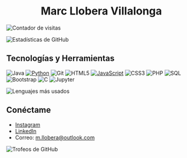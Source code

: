 <h1 align="center"> Marc Llobera Villalonga </h1>

![Contador de visitas](https://komarev.com/ghpvc/?username=mrcl29)

![Estadísticas de GitHub](https://github-readme-stats.vercel.app/api?username=mrcl29&show_icons=true&theme=radical)    

## Tecnologías y Herramientas

![Java](https://img.shields.io/badge/Java-ED8B00?style=for-the-badge&logo=java&logoColor=white)
[![Python](https://img.shields.io/badge/Python-3.x-blue)](https://www.python.org/)
![Git](https://img.shields.io/badge/Git-F05032?style=for-the-badge&logo=git&logoColor=white)
![HTML5](https://img.shields.io/badge/HTML5-E34F26?style=for-the-badge&logo=html5&logoColor=white)
[![JavaScript](https://img.shields.io/badge/JavaScript-ES6-yellow)](https://developer.mozilla.org/en-US/docs/Web/JavaScript)
![CSS3](https://img.shields.io/badge/CSS3-1572B6?style=for-the-badge&logo=css3&logoColor=white)
![PHP](https://img.shields.io/badge/PHP-777BB4?style=for-the-badge&logo=php&logoColor=white)
![SQL](https://img.shields.io/badge/SQL-4479A1?style=for-the-badge&logo=mysql&logoColor=white)
![Bootstrap](https://img.shields.io/badge/Bootstrap-563D7C?style=for-the-badge&logo=bootstrap&logoColor=white)
![C](https://img.shields.io/badge/C-00599C?style=for-the-badge&logo=c&logoColor=white)
![Jupyter](https://img.shields.io/badge/Jupyter-F37626?style=for-the-badge&logo=jupyter&logoColor=white)

![Lenguajes más usados](https://github-readme-stats.vercel.app/api/top-langs/?username=mrcl29&layout=compact&theme=radical)

## Conéctame

- [Instagram](https://www.instagram.com/llobera29/)
- [LinkedIn](https://www.linkedin.com/in/marc-llobera-villalonga/)
- Correo: m.llobera@outlook.com

![Trofeos de GitHub](https://github-profile-trophy.vercel.app/?username=mrcl29&theme=radical)
